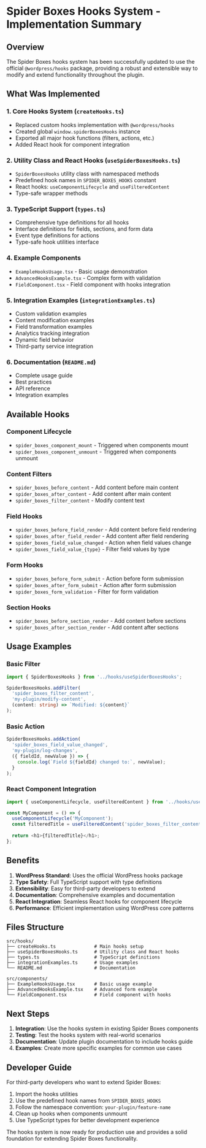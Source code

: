 # Spider Boxes Hooks System - Implementation Summary

## Overview

The Spider Boxes hooks system has been successfully updated to use the official `@wordpress/hooks` package, providing a robust and extensible way to modify and extend functionality throughout the plugin.

## What Was Implemented

### 1. Core Hooks System (`createHooks.ts`)
- Replaced custom hooks implementation with `@wordpress/hooks`
- Created global `window.spiderBoxesHooks` instance
- Exported all major hook functions (filters, actions, etc.)
- Added React hook for component integration

### 2. Utility Class and React Hooks (`useSpiderBoxesHooks.ts`)
- `SpiderBoxesHooks` utility class with namespaced methods
- Predefined hook names in `SPIDER_BOXES_HOOKS` constant
- React hooks: `useComponentLifecycle` and `useFilteredContent`
- Type-safe wrapper methods

### 3. TypeScript Support (`types.ts`)
- Comprehensive type definitions for all hooks
- Interface definitions for fields, sections, and form data
- Event type definitions for actions
- Type-safe hook utilities interface

### 4. Example Components
- `ExampleHooksUsage.tsx` - Basic usage demonstration
- `AdvancedHooksExample.tsx` - Complex form with validation
- `FieldComponent.tsx` - Field component with hooks integration

### 5. Integration Examples (`integrationExamples.ts`)
- Custom validation examples
- Content modification examples
- Field transformation examples
- Analytics tracking integration
- Dynamic field behavior
- Third-party service integration

### 6. Documentation (`README.md`)
- Complete usage guide
- Best practices
- API reference
- Integration examples

## Available Hooks

### Component Lifecycle
- `spider_boxes_component_mount` - Triggered when components mount
- `spider_boxes_component_unmount` - Triggered when components unmount

### Content Filters
- `spider_boxes_before_content` - Add content before main content
- `spider_boxes_after_content` - Add content after main content
- `spider_boxes_filter_content` - Modify content text

### Field Hooks
- `spider_boxes_before_field_render` - Add content before field rendering
- `spider_boxes_after_field_render` - Add content after field rendering
- `spider_boxes_field_value_changed` - Action when field values change
- `spider_boxes_field_value_{type}` - Filter field values by type

### Form Hooks
- `spider_boxes_before_form_submit` - Action before form submission
- `spider_boxes_after_form_submit` - Action after form submission
- `spider_boxes_form_validation` - Filter for form validation

### Section Hooks
- `spider_boxes_before_section_render` - Add content before sections
- `spider_boxes_after_section_render` - Add content after sections

## Usage Examples

### Basic Filter
```typescript
import { SpiderBoxesHooks } from '../hooks/useSpiderBoxesHooks';

SpiderBoxesHooks.addFilter(
  'spider_boxes_filter_content',
  'my-plugin/modify-content',
  (content: string) => `Modified: ${content}`
);
```

### Basic Action
```typescript
SpiderBoxesHooks.addAction(
  'spider_boxes_field_value_changed',
  'my-plugin/log-changes',
  ({ fieldId, newValue }) => {
    console.log(`Field ${fieldId} changed to:`, newValue);
  }
);
```

### React Component Integration
```typescript
import { useComponentLifecycle, useFilteredContent } from '../hooks/useSpiderBoxesHooks';

const MyComponent = () => {
  useComponentLifecycle('MyComponent');
  const filteredTitle = useFilteredContent('spider_boxes_filter_content', 'Original Title');
  
  return <h1>{filteredTitle}</h1>;
};
```

## Benefits

1. **WordPress Standard**: Uses the official WordPress hooks package
2. **Type Safety**: Full TypeScript support with type definitions
3. **Extensibility**: Easy for third-party developers to extend
4. **Documentation**: Comprehensive examples and documentation
5. **React Integration**: Seamless React hooks for component lifecycle
6. **Performance**: Efficient implementation using WordPress core patterns

## Files Structure

```
src/hooks/
├── createHooks.ts              # Main hooks setup
├── useSpiderBoxesHooks.ts      # Utility class and React hooks
├── types.ts                    # TypeScript definitions
├── integrationExamples.ts      # Usage examples
└── README.md                   # Documentation

src/components/
├── ExampleHooksUsage.tsx       # Basic usage example
├── AdvancedHooksExample.tsx    # Advanced form example
└── FieldComponent.tsx          # Field component with hooks
```

## Next Steps

1. **Integration**: Use the hooks system in existing Spider Boxes components
2. **Testing**: Test the hooks system with real-world scenarios
3. **Documentation**: Update plugin documentation to include hooks guide
4. **Examples**: Create more specific examples for common use cases

## Developer Guide

For third-party developers who want to extend Spider Boxes:

1. Import the hooks utilities
2. Use the predefined hook names from `SPIDER_BOXES_HOOKS`
3. Follow the namespace convention: `your-plugin/feature-name`
4. Clean up hooks when components unmount
5. Use TypeScript types for better development experience

The hooks system is now ready for production use and provides a solid foundation for extending Spider Boxes functionality.
